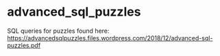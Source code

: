 # advanced_sql_puzzles
SQL queries for puzzles found here: https://advancedsqlpuzzles.files.wordpress.com/2018/12/advanced-sql-puzzles.pdf
